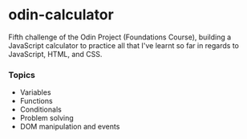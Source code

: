 # odin-calculator
Fifth challenge of the Odin Project (Foundations Course), building a JavaScript calculator to practice all that I've learnt so far in regards to JavaScript, HTML, and CSS.
### Topics
- Variables
- Functions
- Conditionals
- Problem solving
- DOM manipulation and events